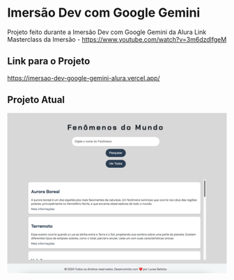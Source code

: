 # Imersão Dev com Google Gemini
Projeto feito durante a Imersão Dev com Google Gemini da Alura
Link Masterclass da Imersão - https://www.youtube.com/watch?v=3m6dzdlfgeM

## Link para o Projeto

https://imersao-dev-google-gemini-alura.vercel.app/

## Projeto Atual

![alt text](_imagens/image.png)
